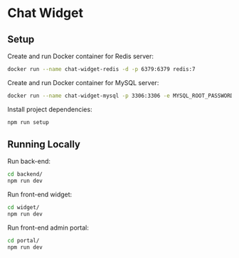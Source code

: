 # Chat Widget

## Setup
Create and run Docker container for Redis server:
```bash
docker run --name chat-widget-redis -d -p 6379:6379 redis:7
```

Create and run Docker container for MySQL server:
```bash
docker run --name chat-widget-mysql -p 3306:3306 -e MYSQL_ROOT_PASSWORD=password -d mysql:8
```

Install project dependencies:
```bash
npm run setup
```

## Running Locally
Run back-end:
```bash
cd backend/
npm run dev
```

Run front-end widget:
```bash
cd widget/
npm run dev
```

Run front-end admin portal:
```bash
cd portal/
npm run dev
```